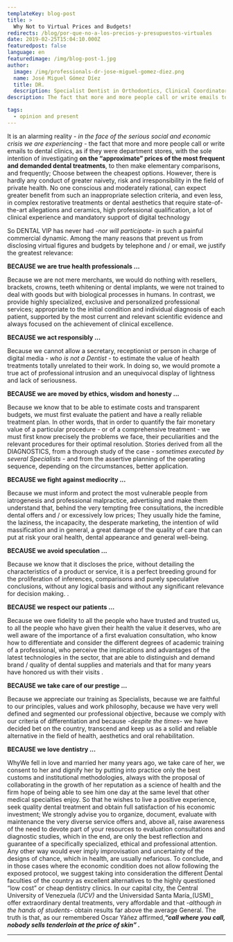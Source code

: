 ```yaml
---
templateKey: blog-post
title: >
  Why Not to Virtual Prices and Budgets!
redirects: /blog/por-que-no-a-los-precios-y-presupuestos-virtuales
date: 2019-02-25T15:04:10.000Z
featuredpost: false
language: en
featuredimage: /img/blog-post-1.jpg
author: 
  image: /img/professionals-dr-jose-miguel-gomez-diez.png
  name: José Miguel Gómez Díez
  title: DR.
  description: Specialist Dentist in Orthodontics, Clinical Coordinator of DENTAL VIP, Dental Specialties s.c. and truly passionate about the analysis, discussion, communication and dissemination of scientific information.
description: The fact that more and more people call or write emails to dental clinics, as if they were department stores, is an alarming reality - as if it were department stores, with the sole intention of inquiring about prices “Approximate” of the most frequent dental treatments and

tags:
  - opinion and present
---
```


It is an alarming reality _- in the face of the serious social and economic crisis we are experiencing -_ the fact that more and more people call or write emails to dental clinics, as if they were department stores, with the sole intention of investigating **on the “approximate” prices of the most frequent and demanded dental treatments**, to then make elementary comparisons, and frequently; Choose between the cheapest options. However, there is hardly any conduct of greater naivety, risk and irresponsibility in the field of private health. No one conscious and moderately rational, can expect greater benefit from such an inappropriate selection criteria, and even less, in complex restorative treatments or dental aesthetics that require state-of-the-art allegations and ceramics, high professional qualification, a lot of clinical experience and mandatory support of digital technology

So DENTAL VIP has never had _-nor will participate-_ in such a painful commercial dynamic. Among the many reasons that prevent us from disclosing virtual figures and budgets by telephone and / or email, we justify the greatest relevance:

**BECAUSE we are true health professionals ...**

Because we are not mere merchants, we would do nothing with resellers, brackets, crowns, teeth whitening or dental implants, we were not trained to deal with goods but with biological processes in humans. In contrast, we provide highly specialized, exclusive and personalized professional services; appropriate to the initial condition and individual diagnosis of each patient, supported by the most current and relevant scientific evidence and always focused on the achievement of clinical excellence.

**BECAUSE we act responsibly ...**

Because we cannot allow a secretary, receptionist or person in charge of digital media _- who is not a Dentist -_ to estimate the value of health treatments totally unrelated to their work. In doing so, we would promote a true act of professional intrusion and an unequivocal display of lightness and lack of seriousness.

**BECAUSE we are moved by ethics, wisdom and honesty ...**

Because we know that to be able to estimate costs and transparent budgets, we must first evaluate the patient and have a really reliable treatment plan. In other words, that in order to quantify the fair monetary value of a particular procedure - or of a comprehensive treatment - we must first know precisely the problems we face, their peculiarities and the relevant procedures for their optimal resolution. Stories derived from all the DIAGNOSTICS, from a thorough study of the case _- sometimes executed by several Specialists -_ and from the assertive planning of the operating sequence, depending on the circumstances, better application.

**BECAUSE we fight against mediocrity ...**

Because we must inform and protect the most vulnerable people from iatrogenesis and professional malpractice, advertising and make them understand that, behind the very tempting free consultations, the incredible dental offers and / or excessively low prices; They usually hide the famine, the laziness, the incapacity, the desperate marketing, the intention of wild massification and in general, a great damage of the quality of care that can put at risk your oral health, dental appearance and general well-being.

**BECAUSE we avoid speculation ...**

Because we know that it discloses the price, without detailing the characteristics of a product or service, it is a perfect breeding ground for the proliferation of inferences, comparisons and purely speculative conclusions, without any logical basis and without any significant relevance for decision making. .

**BECAUSE we respect our patients ...**

Because we owe fidelity to all the people who have trusted and trusted us, to all the people who have given their health the value it deserves, who are well aware of the importance of a first evaluation consultation, who know how to differentiate and consider the different degrees of academic training of a professional, who perceive the implications and advantages of the latest technologies in the sector, that are able to distinguish and demand brand / quality of dental supplies and materials and that for many years have honored us with their visits .

**BECAUSE we take care of our prestige ...**

Because we appreciate our training as Specialists, because we are faithful to our principles, values ​​and work philosophy, because we have very well defined and segmented our professional objective, because we comply with our criteria of differentiation and because _-despite the times-_ we have decided bet on the country, transcend and keep us as a solid and reliable alternative in the field of health, aesthetics and oral rehabilitation.

**BECAUSE we love dentistry ...**

WhyWe fell in love and married her many years ago, we take care of her, we consent to her and dignify her by putting into practice only the best customs and institutional methodologies, always with the proposal of collaborating in the growth of her reputation as a science of health and the firm hope of being able to see him one day at the same level that other medical specialties enjoy. So that he wishes to live a positive experience, seek quality dental treatment and obtain full satisfaction of his economic investment; We strongly advise you to organize, document, evaluate with maintenance the very diverse service offers and, above all, raise awareness of the need to devote part of your resources to evaluation consultations and diagnostic studies, which in the end, are only the best reflection and guarantee of a specifically specialized, ethical and professional attention. Any other way would ever imply improvisation and uncertainty of the designs of chance, which in health, are usually nefarious. To conclude, and in those cases where the economic condition does not allow following the exposed protocol, we suggest taking into consideration the different Dental faculties of the country as excellent alternatives to the highly questioned “low cost” or cheap dentistry clinics. In our capital city, the Central University of Venezuela _(UCV)_ and the Universidad Santa María_(USM)_ offer extraordinary dental treatments, very affordable and that _-although in the hands of students-_ obtain results far above the average General. The truth is that, as our remembered Oscar Yáñez affirmed,**_“call where you call, nobody sells tenderloin at the price of skin” ._**


***